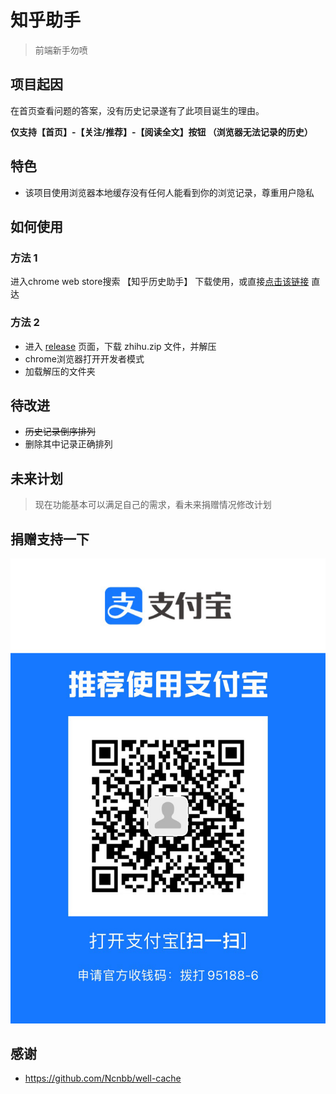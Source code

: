 # 知乎助手
> 前端新手勿喷

## 项目起因
在首页查看问题的答案，没有历史记录遂有了此项目诞生的理由。

**仅支持【首页】-【关注/推荐】-【阅读全文】按钮 （浏览器无法记录的历史）**

## 特色
* 该项目使用浏览器本地缓存没有任何人能看到你的浏览记录，尊重用户隐私

## 如何使用

### 方法 1
进入chrome web store搜索 【知乎历史助手】 下载使用，或直接[点击该链接](https://chrome.google.com/webstore/detail/%E7%9F%A5%E4%B9%8E%E5%8E%86%E5%8F%B2%E5%8A%A9%E6%89%8B/omahbhljmcdlanacglbejbmnadecbkgm) 直达

### 方法 2
* 进入 [release](https://github.com/maoSting/zhihu/releases) 页面，下载 zhihu.zip 文件，并解压
* chrome浏览器打开开发者模式
* 加载解压的文件夹



## 待改进
* ~~历史记录倒序排列~~
* 删除其中记录正确排列


## 未来计划
> 现在功能基本可以满足自己的需求，看未来捐赠情况修改计划


## 捐赠支持一下

![支付宝捐赠](./static/images/donate.png)

## 感谢
* https://github.com/Ncnbb/well-cache